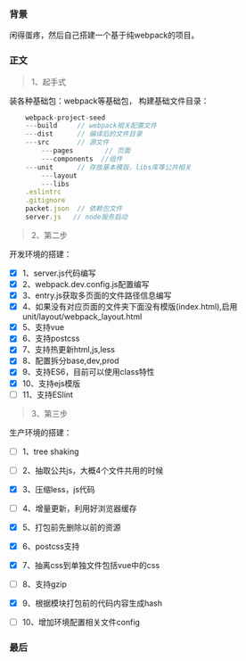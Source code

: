 ### 背景

闲得蛋疼，然后自己搭建一个基于纯webpack的项目。

### 正文

>1、起手式

装各种基础包：webpack等基础包，
构建基础文件目录：
```js
	webpack-project-seed
	---build     // webpack相关配置文件
	---dist		 // 编译后的文件目录
	---src       // 源文件
		---pages		// 页面
		---components  //组件
	---unit      // 存放基本模版，libs库等公共相关
		---layout
		---libs
	.eslintrc
	.gitignore    
	packet.json  // 依赖包文件
	server.js   // node服务启动
```

>2、第二步

开发环境的搭建：
			
-	[x] 1、server.js代码编写
-	[x] 2、webpack.dev.config.js配置编写
-	[x] 3、entry.js获取多页面的文件路径信息编写
-	[x] 4、如果没有对应页面的文件夹下面没有模版(index.html),启用unit/layout/webpack_layout.html
-	[x] 5、支持vue
-	[x] 6、支持postcss
-	[x] 7、支持热更新html,js,less
-	[x] 8、配置拆分base,dev,prod
-	[x] 9、支持ES6，目前可以使用class特性
-	[x] 10、支持ejs模版
-	[ ] 11、支持ESlint

>3、第三步

生产环境的搭建：

-	[ ] 1、tree shaking
-	[ ] 2、抽取公共js，大概4个文件共用的时候
-	[x] 3、压缩less，js代码
-	[ ] 4、增量更新，利用好浏览器缓存
-	[x] 5、打包前先删除以前的资源
-	[x] 6、postcss支持
-	[x] 7、抽离css到单独文件包括vue中的css
-	[ ] 8、支持gzip
-	[x] 9、根据模块打包前的代码内容生成hash
-	[ ] 10、增加环境配置相关文件config



### 最后
